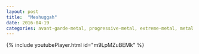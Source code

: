 ```yaml
---
layout: post
title:  "Meshuggah"
date: 2016-04-19
categories: avant-garde-metal, progressive-metal, extreme-metal, metal
---
```

{% include youtubePlayer.html id="m9LpMZuBEMk" %}

